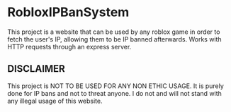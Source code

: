 # RobloxIPBanSystem
This project is a website that can be used by any roblox game in order to fetch the user's IP, allowing them to be IP banned afterwards. Works with HTTP requests through an express server.

## DISCLAIMER

This project is NOT TO BE USED FOR ANY NON ETHIC USAGE. It is purely done for IP bans and not to threat anyone. I do not and will not stand with any illegal usage of this website.
